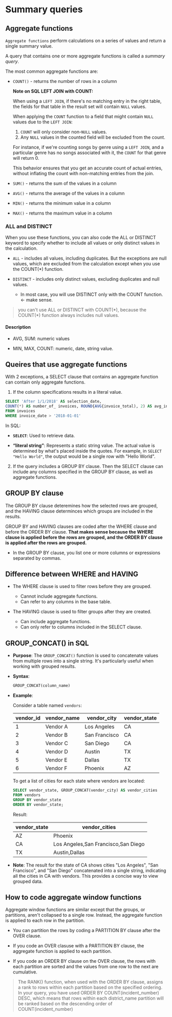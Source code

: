 # Summary queries

## Aggregate functions

`Aggregate functions` perform calculations on a series of values and return a single summary value.

A query that contains one or more aggregate functions is called a *summary query*.

The most common aggregate functions are:

- `COUNT()` - returns the number of rows in a column

    **Note on SQL LEFT JOIN with COUNT:**

    When using a `LEFT JOIN`, if there's no matching entry in the right table, the fields for that table in the result set will contain `NULL` values.

    When applying the `COUNT` function to a field that might contain `NULL` values due to the `LEFT JOIN`:

    1. `COUNT` will only consider non-`NULL` values. 
    2. Any `NULL` values in the counted field will be excluded from the count.

    For instance, if we're counting songs by genre using a `LEFT JOIN`, and a particular genre has no songs associated with it, the `COUNT` for that genre will return 0.

    This behavior ensures that you get an accurate count of actual entries, without inflating the count with non-matching entries from the join.

- `SUM()` - returns the sum of the values in a column

- `AVG()` - returns the average of the values in a column

- `MIN()` - returns the minimum value in a column

- `MAX()` - returns the maximum value in a column


### ALL and DISTINCT

When you use these functions, you can also code the ALL or DISTINCT keyword to specify whether to include all values or only distinct values in the calculation.

- `ALL` - includes all values, including duplicates. But the exceptions are null values, which are excluded from the calculation except when you use the COUNT(*) function.

- `DISTINCT` - includes only distinct values, excluding duplicates and null values.
    - In most case, you will use DISTINCT only with the COUNT function. <- make  sense.

> you can't use ALL or DISTINCT with COUNT(\*), because the COUNT(\*) function always includes null values.

#### Description

- AVG, SUM: numeric values

- MIN, MAX, COUNT: numeric, date, string value.

## Queires that use aggregate functions

With 2 exceptions, a SELECT clause that contains an aggregate function can contain only aggregate functions.

1. If the column specifications results in a literal value.

```sql
SELECT 'After 1/1/2018' AS selection_date,
COUNT(*) AS number_of_ invoices, ROUND{AVG{invoice_total), 2) AS avg_invoice_amt, SUM{invoice_total) AS total_invoice_amt
FROM invoices
WHERE invoice_date > '2018-01-01'
```

In SQL:

- **`SELECT`**: Used to retrieve data.
  
- **“literal string”**: Represents a static string value. The actual value is determined by what's placed inside the quotes. For example, in `SELECT "Hello World"`, the output would be a single row with "Hello World".

2. If the query includes a GROUP BY clause. Then the SELECT clause can include any columns specified in the GROUP BY clause, as well as aggregate functions.

## GROUP BY clause

The GROUP BY clause deteremines how the selected rows are grouped, and the HAVING clause determinces which groups are included in the results.

GROUP BY and HAVING clauses are coded after the WHERE clause and before the ORDER BY clause. **That makes sense because the WHERE clause is applied before the rows are grouped, and the ORDER BY clause is applied after the rows are grouped.**

- In the GROUP BY clause, you list one or more columns or expressions separated by commas.

## Difference between WHERE and HAVING

- The WHERE clause is used to filter rows before they are grouped.
    - Cannot include aggregate functions.
    - Can refer to any columns in the base table.

- The HAVING clause is used to filter groups after they are created.
    - Can include aggregate functions.
    - Can only refer to columns included in the SELECT clause.


## **GROUP_CONCAT() in SQL**

- **Purpose**: The `GROUP_CONCAT()` function is used to concatenate values from multiple rows into a single string. It's particularly useful when working with grouped results.
  
- **Syntax**: 
  ```sql
  GROUP_CONCAT(column_name)
  ```

- **Example**:

  Consider a table named `vendors`:

  | vendor_id | vendor_name       | vendor_city  | vendor_state |
  |-----------|-------------------|--------------|--------------|
  | 1         | Vendor A          | Los Angeles  | CA           |
  | 2         | Vendor B          | San Francisco| CA           |
  | 3         | Vendor C          | San Diego    | CA           |
  | 4         | Vendor D          | Austin       | TX           |
  | 5         | Vendor E          | Dallas       | TX           |
  | 6         | Vendor F          | Phoenix      | AZ           |

  To get a list of cities for each state where vendors are located:

  ```sql
  SELECT vendor_state, GROUP_CONCAT(vendor_city) AS vendor_cities 
  FROM vendors 
  GROUP BY vendor_state 
  ORDER BY vendor_state;
  ```

  Result:

  | vendor_state | vendor_cities                            |
  |--------------|------------------------------------------|
  | AZ           | Phoenix                                  |
  | CA           | Los Angeles,San Francisco,San Diego      |
  | TX           | Austin,Dallas                            |

- **Note**: The result for the state of CA shows cities "Los Angeles", "San Francisco", and "San Diego" concatenated into a single string, indicating all the cities in CA with vendors. This provides a concise way to view grouped data.

## How to code aggregate window functions

Aggregate window functions are similar except that the groups, or partitions, aren't collapsed to a single row. Instead, the aggregate function is applied to each row in the partition.

- You can partition the rows by coding a PARTITION BY clause after the OVER clause.

- If you code an OVER clasuse with a PARTITION BY clause, the aggregate function is applied to each partition.

- If you code an ORDER BY clause on the OVER clause, the rows with each partition are sorted and the values from one row to the next are cumulative.

> The RANK() function, when used with the ORDER BY clause, assigns a rank to rows within each partition based on the specified ordering. In your query, you have used ORDER BY COUNT(incident_number) DESC, which means that rows within each district_name partition will be ranked based on the descending order of COUNT(incident_number)